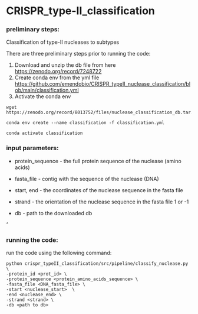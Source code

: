 # CRISPR_type-II_classification


### preliminary steps: 
Classification of type-II nucleases to subtypes

There are three preliminary steps prior to running the code:

1. Download and unzip the db file from here https://zenodo.org/record/7248722
2. Create conda env from the yml file https://github.com/emendobio/CRISPR_typeII_nuclease_classification/blob/main/classification.yml 
3. Activate the conda env 

```
wget https://zenodo.org/record/8013752/files/nuclease_classification_db.tar.gz

conda env create --name classification -f classification.yml

conda activate classification

```

### input parameters: 

- protein_sequence - the full protein sequence of the nuclease (amino acids)
  
- fasta_file - contig with the sequence of the nuclease (DNA)
  
- start, end - the coordinates of the nuclease sequence in the fasta file

- strand - the orientation of the nuclease sequence in the fasta file  1 or -1
  
- db - path to the downloaded db  


׳
### running the code: 

run the code using the following command:
```
python crispr_typeII_classification/src/pipeline/classify_nuclease.py \
-protein_id <prot_id> \
-protein_sequence <protein_amino_acids_sequence> \
-fasta_file <DNA_fasta_file> \
-start <nuclease_start>  \
-end <nuclease_end> \
-strand <strand> \
-db <path to db>
 ```
  

  

